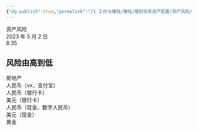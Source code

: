 ```yaml
---
{"dg-publish":true,"permalink":"/1 工作与赚钱/赚钱/理财投资资产配置/资产风险/","title":"资产风险"}
---
```



资产风险  
2023 年 5 月 2 日  
8:35

## 风险由高到低
房地产  
人民币（vx、支付宝）  
人民币（银行卡）  
美元（银行卡）  
人民币（现金、数字人民币）  
美元（现金）  
黄金

